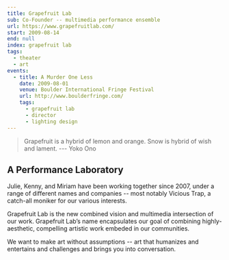 ```yaml
---
title: Grapefruit Lab
sub: Co-Founder -- multimedia performance ensemble
url: https://www.grapefruitlab.com/
start: 2009-08-14
end: null
index: grapefruit lab
tags:
  - theater
  - art
events:
  - title: A Murder One Less
    date: 2009-08-01
    venue: Boulder International Fringe Festival
    url: http://www.boulderfringe.com/
    tags:
      - grapefruit lab
      - director
      - lighting design
---
```


> Grapefruit is a hybrid of lemon and orange.
> Snow is hybrid of wish and lament.
  --- Yoko Ono

## A Performance Laboratory

Julie, Kenny, and Miriam have been working together since 2007,
under a range of different names and companies --
most notably Vicious Trap,
a catch-all moniker for our various interests.

Grapefruit Lab is the new combined vision
and multimedia intersection of our work.
Grapefruit Lab’s name
encapsulates our goal of combining highly-aesthetic,
compelling artistic work embeded in our communities.

We want to make art without assumptions --
art that humanizes
and entertains
and challenges
and brings you into conversation.
